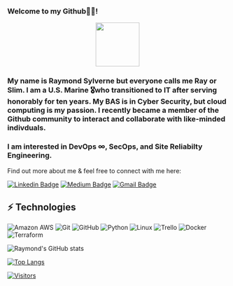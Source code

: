 ### Welcome to my Github👋🏽!

<div id="header" align="center">
  <img src="https://media.giphy.com/media/du3J3cXyzhj75IOgvA/giphy.gif" width="100"/>
</div>

### My name is Raymond Sylverne but everyone calls me Ray or Slim. I am a U.S. Marine 🎖who transitioned to IT after serving honorably for ten years. My BAS is in Cyber Security, but cloud computing is my passion. I recently became a member of the Github community to interact and collaborate with like-minded indivduals. 

### I am interested in DevOps ∞, SecOps, and Site Reliabilty Engineering.

Find out more about me & feel free to connect with me here:

<!-- Replace the fields below with the information requested. Remember to remove the encapsulating <> characters. For spaces in names, use %20 (e.g. Broadus%20Palmer) -->

[![Linkedin Badge](https://img.shields.io/badge/-Ray%20Sylverne-blue?style=flat-square&logo=Linkedin&logoColor=white&link=https://www.linkedin.com/in/ray-sylverne/)](https://www.linkedin.com/in/ray-sylverne/)
[![Medium Badge](https://img.shields.io/badge/Ray%20Sylverne-12100E?style=flat-square&logo=medium&logoColor=white&link=https://medium.com/@RaySylverne)](https://medium.com/@RaySylverne)
[![Gmail Badge](https://img.shields.io/badge/-raysylverne@gmail.com-c14438?style=flat-square&logo=Gmail&logoColor=white&link=mailto:raysylverne@gmail.com)](mailto:raysylverne@gmail.com)

## ⚡ Technologies

<!-- Check out the Badges folder for more badges -->

![Amazon AWS](https://img.shields.io/badge/Amazon%20AWS-232F3E?style=flat-square&logo=amazon-aws)
![Git](https://img.shields.io/badge/-Git-black?style=flat-square&logo=git)
![GitHub](https://img.shields.io/badge/-GitHub-181717?style=flat-square&logo=github)
![Python](https://img.shields.io/badge/-Python-black?style=flat-square&logo=Python)
![Linux](https://img.shields.io/badge/Linux-FCC624?style=flat-square&logo=linux&logoColor=black)
![Trello](https://img.shields.io/badge/Trello-%23026AA7.svg?style=flat-square&logo=Trello&logoColor=white)
![Docker](https://img.shields.io/badge/docker-%230db7ed.svg?style=for-the-badge&logo=docker&logoColor=white)
![Terraform](https://img.shields.io/badge/terraform-%235835CC.svg?style=for-the-badge&logo=terraform&logoColor=white)

<!-- Replace the fields below with the information requested. Remember to remove the encapsulating <> characters. -->


![Raymond's GitHub stats](https://github-readme-stats.vercel.app/api?username=raysylverne&theme=dark&show_icons=true)

[![Top Langs](https://github-readme-stats.vercel.app/api/top-langs/?username=raysylverne&theme=dark&show_icons=true)](https://github.com/raysylverne/github-readme-stats)


[![Visitors](https://api.visitorbadge.io/api/visitors?path=LevelUpInTech%2Fraysylverne&label=VISITORS&countColor=%23263759)](https://visitorbadge.io/status?path=raysylverne%2Fraysylverne)
